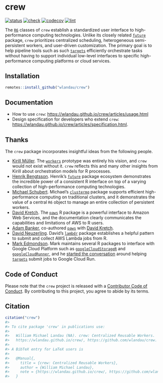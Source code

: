 
# crew

<!--[![CRAN](https://www.r-pkg.org/badges/version/crew)](https://CRAN.R-project.org/package=crew)-->

[![status](https://www.repostatus.org/badges/latest/wip.svg)](https://www.repostatus.org/#wip)
[![check](https://github.com/wlandau/crew/workflows/check/badge.svg)](https://github.com/wlandau/crew/actions?query=workflow%3Acheck)
[![codecov](https://codecov.io/gh/wlandau/crew/branch/main/graph/badge.svg?token=3T5DlLwUVl)](https://app.codecov.io/gh/wlandau/crew)
[![lint](https://github.com/wlandau/crew/workflows/lint/badge.svg)](https://github.com/wlandau/crew/actions?query=workflow%3Alint)

The [`R6`](https://r6.r-lib.org) classes of `crew` establish a
standardized user interface to high-performance computing technologies.
Unlike its closely related [`future`](https://future.futureverse.org/)
package, `crew` prioritizes centralized scheduling, heterogeneous
semi-persistent workers, and user-driven customization. The primary goal
is to help pipeline tools such as such
[`targets`](https://docs.ropensci.org/targets/) efficiently orchestrate
tasks without having to support individual low-level interfaces to
specific high-performance computing platforms or cloud services.

## Installation

``` r
remotes::install_github("wlandau/crew")
```

## Documentation

-   How to use `crew`:
    <https://wlandau.github.io/crew/articles/usage.html>
-   Design specification for developers who extend `crew`:
    <https://wlandau.github.io/crew/articles/specification.html>.

## Thanks

The `crew` package incorporates insightful ideas from the following
people.

-   [Kirill Müller](https://github.com/krlmlr/). The
    [`workers`](https://github.com/wlandau/worker) prototype was
    entirely his vision, and `crew` would not exist without it. `crew`
    reflects this and many other insights from Kirill about
    orchestration models for R processes.
-   [Henrik Bengtsson](https://github.com/HenrikBengtsson/). Henrik’s
    [`future`](https://github.com/HenrikBengtsson/future/) package
    ecosystem demonstrates the incredible power of a consistent R
    interface on top of a varying collection of high-performance
    computing technologies.
-   [Michael Schubert](https://github.com/mschubert/). Michael’s
    [`clustermq`](https://mschubert.github.io/clustermq/) package
    supports efficient high-performance computing on traditional
    clusters, and it demonstrates the value of a central `R6` object to
    manage an entire collection of persistent workers.
-   [David Kretch](https://github.com/davidkretch). The
    [`paws`](https://github.com/paws-r/paws) R package is a powerful
    interface to Amazon Web Services, and the documentation clearly
    communicates the capabilities and limitations of AWS to R users.
-   [Adam Banker](https://github.com/adambanker), co-authored
    [`paws`](https://github.com/paws-r/paws) with [David
    Kretch](https://github.com/davidkretch).
-   [David Neuzerling](https://github.com/mdneuzerling). David’s
    [`lambdr`](https://github.com/mdneuzerling/lambdr/) package
    establishes a helpful pattern to submit and collect AWS Lambda jobs
    from R.
-   [Mark Edmondson](https://github.com/MarkEdmondson1234/). Mark
    maintains several R packages to interface with Google Cloud Platform
    such as
    [`googleCloudStorageR`](https://github.com/cloudyr/googleCloudStorageR)
    and
    [`googleCloudRunner`](https://github.com/MarkEdmondson1234/googleCloudRunner),
    and he [started the
    conversation](https://github.com/ropensci/targets/issues/720) around
    helping [`targets`](https://github.com/ropensci/targets) submit jobs
    to Google Cloud Run.

## Code of Conduct

Please note that the `crew` project is released with a [Contributor Code
of
Conduct](https://github.com/wlandau/crew/blob/main/CODE_OF_CONDUCT.md).
By contributing to this project, you agree to abide by its terms.

## Citation

``` r
citation("crew")
#> 
#> To cite package 'crew' in publications use:
#> 
#>   William Michael Landau (NA). crew: Centralized Reusable Workers.
#>   https://wlandau.github.io/crew/, https://github.com/wlandau/crew.
#> 
#> A BibTeX entry for LaTeX users is
#> 
#>   @Manual{,
#>     title = {crew: Centralized Reusable Workers},
#>     author = {William Michael Landau},
#>     note = {https://wlandau.github.io/crew/, https://github.com/wlandau/crew},
#>   }
```
